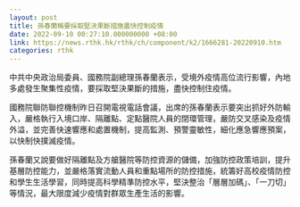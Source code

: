 ```yaml
---
layout: post
title: 孫春蘭稱要採取堅決果斷措施盡快控制疫情
date: 2022-09-10 00:27:10.000000000 +08:00
link: https://news.rthk.hk/rthk/ch/component/k2/1666281-20220910.htm
categories: rthk
---
```


中共中央政治局委員、國務院副總理孫春蘭表示，受境外疫情高位流行影響，內地多處發生聚集性疫情，要採取堅決果斷的措施，盡快控制住疫情。

國務院聯防聯控機制昨日召開電視電話會議，出席的孫春蘭表示要突出抓好外防輸入，嚴格執行入境口岸、隔離點、定點醫院人員的閉環管理，嚴防交叉感染及疫情外溢，並完善快速響應和處置機制，提高監測、預警靈敏性，細化應急響應預案，以快制快撲滅疫情。

孫春蘭又說要做好隔離點及方艙醫院等防控資源的儲備，加強防控政策培訓，提升基層防控能力，並嚴格落實流動人員和重點場所的防控措施，統籌好高校疫情防控和學生生活學習，同時提高科學精準防控水平，堅決整治「層層加碼」、「一刀切」等情況，最大限度減少疫情對群眾生產生活的影響。

